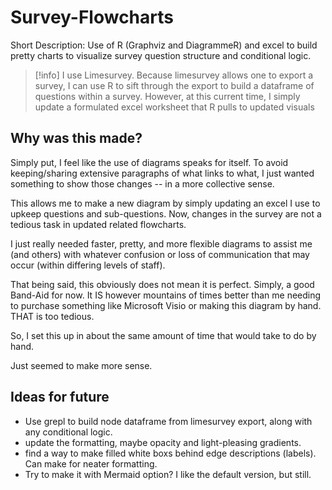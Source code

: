 # Survey-Flowcharts
 Short Description: Use of R (Graphviz and DiagrammeR) and excel to build pretty charts to visualize survey question structure and conditional logic.

>[!info]
>I use Limesurvey. Because limesurvey allows one to export a survey, I can use R to sift through the export to build a dataframe of questions within a survey. However, at this current time, I simply update a formulated excel worksheet that R pulls to updated visuals

 ## Why was this made?
Simply put, I feel like the use of diagrams speaks for itself. To avoid keeping/sharing extensive paragraphs of what links to what, I just wanted something to show those changes -- in a more collective sense.


This allows me to make a new diagram by simply updating an excel I use to upkeep questions and sub-questions. Now, changes in the survey are not a tedious task in updated related flowcharts.



I just really needed faster, pretty, and more flexible diagrams to assist me (and others) with whatever confusion or loss of communication that may occur (within differing levels of staff).

That being said, this obviously does not mean it is perfect. Simply, a good Band-Aid for now. It IS however mountains of times better than me needing to purchase something like Microsoft Visio or making this diagram by hand. THAT is too tedious. 

So, I set this up in about the same amount of time that would take to do by hand.

Just seemed to make more sense.

## Ideas for future

- Use grepl to build node dataframe from limesurvey export, along with any conditional logic.
- update the formatting, maybe opacity and light-pleasing gradients.
- find a way to make filled white boxs behind edge descriptions (labels). Can make for neater formatting.
- Try to make it with Mermaid option? I like the default version, but still.
